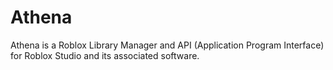 # Athena
Athena is a Roblox Library Manager and API (Application Program Interface) for Roblox Studio and its associated software.
